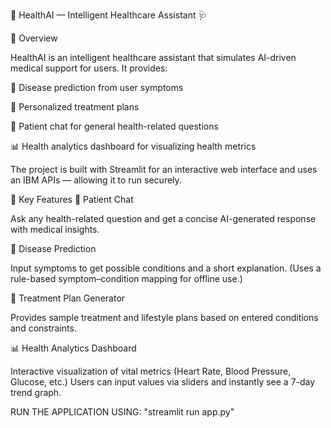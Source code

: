 💙 HealthAI — Intelligent Healthcare Assistant 🩺

🔬 Overview

HealthAI is an intelligent healthcare assistant that simulates AI-driven medical support for users.
It provides:

🧠 Disease prediction from user symptoms

💊 Personalized treatment plans

💬 Patient chat for general health-related questions

📊 Health analytics dashboard for visualizing health metrics

The project is built with Streamlit for an interactive web interface and uses an IBM APIs — allowing it to run securely.



🌟 Key Features
💬 Patient Chat

Ask any health-related question and get a concise AI-generated response with medical insights.

🧠 Disease Prediction

Input symptoms to get possible conditions and a short explanation.
(Uses a rule-based symptom–condition mapping for offline use.)

💊 Treatment Plan Generator

Provides sample treatment and lifestyle plans based on entered conditions and constraints.

📊 Health Analytics Dashboard

Interactive visualization of vital metrics (Heart Rate, Blood Pressure, Glucose, etc.)
Users can input values via sliders and instantly see a 7-day trend graph.

RUN THE APPLICATION USING:
"streamlit run app.py"